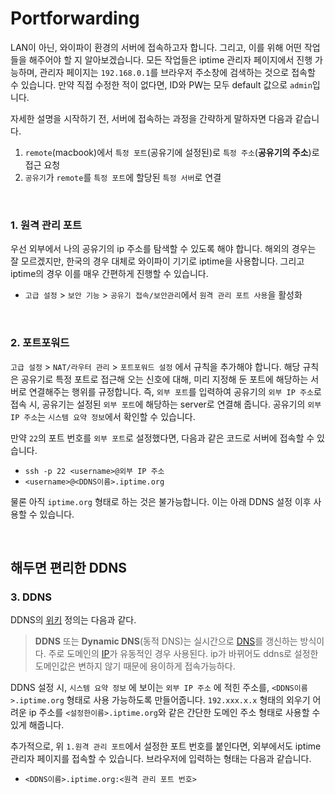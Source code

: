 # Portforwarding

LAN이 아닌, 와이파이 환경의 서버에 접속하고자 합니다. 그리고, 이를 위해 어떤 작업들을 해주어야 할 지 알아보겠습니다. 모든 작업들은 iptime 관리자 페이지에서 진행 가능하며, 관리자 페이지는 `192.168.0.1`를 브라우저 주소창에 검색하는 것으로 접속할 수 있습니다. 만약 직접 수정한 적이 없다면, ID와 PW는 모두 default 값으로 `admin`입니다.

자세한 설명을 시작하기 전, 서버에 접속하는 과정을 간략하게 말하자면 다음과 같습니다.

1. `remote`(macbook)에서 `특정 포트`(공유기에 설정된)로 `특정 주소`(**공유기의 주소**)로 접근 요청
2. `공유기`가 `remote`를 `특정 포트`에 할당된 `특정 서버`로 연결

<br>

### 1. 원격 관리 포트

우선 외부에서 나의 공유기의 ip 주소를 탐색할 수 있도록 해야 합니다. 해외의 경우는 잘 모르겠지만, 한국의 경우 대체로 와이파이 기기로 iptime을 사용합니다. 그리고 iptime의 경우 이를 매우 간편하게 진행할 수 있습니다.

- `고급 설정` > `보안 기능` > `공유기 접속/보안관리`에서 `원격 관리 포트 사용`을 활성화

<br>

### 2. 포트포워드

`고급 설정` > `NAT/라우터 관리` > `포트포워드 설정` 에서 규칙을 추가해야 합니다. 해당 규칙은 공유기로 특정 포트로 접근해 오는 신호에 대해, 미리 지정해 둔 포트에 해당하는 서버로 연결해주는 행위를 규정합니다. 즉, `외부 포트`를 입력하여 공유기의 `외부 IP 주소`로 접속 시, 공유기는 설정된 `외부 포트`에 해당하는 server로 연결해 줍니다. 공유기의  `외부 IP 주소`는 `시스템 요약 정보`에서 확인할 수 있습니다.

만약 `22`의 포트 번호를 `외부 포트`로 설정했다면, 다음과 같은 코드로 서버에 접속할 수 있습니다.

- `ssh -p 22 <username>@외부 IP 주소` 
- `<username>@<DDNS이름>.iptime.org`

물론 아직 `iptime.org` 형태로 하는 것은 불가능합니다. 이는 아래 DDNS 설정 이후 사용할 수 있습니다.

<br>

## 해두면 편리한 DDNS

### 3. DDNS

DDNS의 [위키](https://ko.wikipedia.org/wiki/DDNS) 정의는 다음과 같다.

>  **DDNS** 또는 **Dynamic DNS**(동적 DNS)는 실시간으로 [DNS](https://ko.wikipedia.org/wiki/도메인_네임_시스템)를 갱신하는 방식이다. 주로 도메인의 [IP](https://ko.wikipedia.org/wiki/인터넷_프로토콜)가 유동적인 경우 사용된다. ip가 바뀌어도 ddns로 설정한 도메인값은 변하지 않기 때문에 용이하게 접속가능하다.

DDNS 설정 시, `시스템 요약 정보` 에 보이는 `외부 IP 주소` 에 적힌 주소를, `<DDNS이름>.iptime.org` 형태로 사용 가능하도록 만들어줍니다. `192.xxx.x.x` 형태의 외우기 어려운 ip 주소를 `<설정한이름>.iptime.org`와 같은 간단한 도메인 주소 형태로 사용할 수 있게 해줍니다.

추가적으로, 위 `1.원격 관리 포트`에서 설정한 포트 번호를 붙인다면, 외부에서도 iptime 관리자 페이지를 접속할 수 있습니다. 브라우저에 입력하는 형태는 다음과 같습니다.

- `<DDNS이름>.iptime.org:<원격 관리 포트 번호>`



